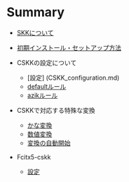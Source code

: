 # Summary

* [SKKについて](README.md)

* [初期インストール・セットアップ方法](setup.md)
  
* CSKKの設定について
  * [設定] (CSKK_configuration.md)
  * [defaultルール](CSKK_default_rules.md)
  * [azikルール](CSKK_azik_rules.md)

* CSKKで対応する特殊な変換
  * [かな変換](CSKK_kana_convert.md)  
  * [数値変換](CSKK_numeric.md) 
  * [変換の自動開始](CSKK_auto_start.md)
    
* Fcitx5-cskk
  * [設定](Fcitx-cskk_configuration.md)
